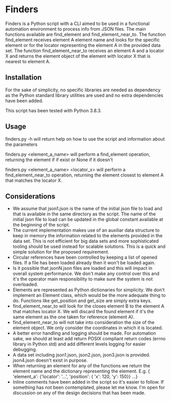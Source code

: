 # Finders

Finders is a Python script with a CLI aimed to be used
in a functional automation environment to process info
from JSON files.
The main functions available are find_element and find_element_near_to.
The function find_element receives element A element name and
looks for the specific element or for the locator representing
the element A in the provided data set.
The function find_element_near_to receives an element A and
a locator X and returns the element object of the element
with locator X that is nearest to element A.

## Installation

For the sake of simplicity, no specific libraries are needed as dependency as
the Python standard library utilities are used and no
extra dependencies have been added.

This script has been tested with Python 3.8.3.

## Usage

finders.py -h will return help on how to use the script and information about the parameters

finders.py <element_a_name> will perform a find_element operation, returning the element
if if exist or None if it doesn't

finders.py <element_a_name> <locator_x> will perform a find_element_near_to operation,
returning the element closest to element A that matches the locator X.

## Considerations

- We assume that json1.json is the name of the initial json file to load and that is
available in the same directory as the script. The name of the initial json file to load
can be updated in the global constant available at the beginning of the script.
- The current implementation makes use of an auxiliar data structure to keep in memory
the information related to the elements provided in the data set. This is not efficient
for big data sets and more sophisticated tooling should be used instead for scalable
solutions. This is a quick and simple solution for the proposed requirement.
- Circular references have been controlled by keeping a list of opened files.
If a file has been loaded already then it won't be loaded again.
- Is it possible that jsonN.json files are loaded and this will impact in overall
system performance. We don't make any control over this and it's the operator main
responsibility to make sure the system is not overloaded.
- Elements are represented as Python dictionaries for simplicity.
We don't implement an Element class, which would be the more adequate thing to do.
Functions like get_position and get_size are simply extra keys.
- find_element_near_to will look for the closes element B to the element A that
matches locator X. We will discard the found element if it's the same element as
the one taken for reference (element A).
- find_element_near_to will not take into consideration the size of the element object.
We only consider the coordinates in which it is located.
- A better error handling and logging should be made. For automation sake, we should at
least add return POSIX compliant return codes (errno library in Python std) and add
different levels logging for easier debugging.
- A data set including json1.json, json2.json, json3.json is provided.
json4.json doesn't exist in purpose.
- When returning an element for any of the functions we return the element name and the
dictionary representing the element. E.g. { 'element_a': {'locator': '...',
'position': { 'x': 120, 'y': 150}} ...}
- Inline comments have been added in the script so it's easier to follow. If something has
not been contemplated, please let me know. I'm open for discussion on any of the design
decisions that has been made.
